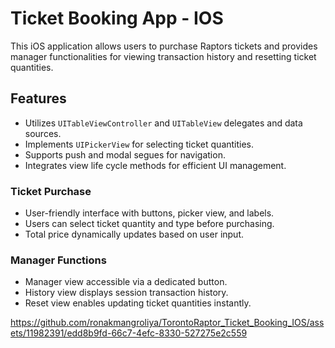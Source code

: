 # Ticket Booking App - IOS

This iOS application allows users to purchase Raptors tickets and provides manager functionalities for viewing transaction history and resetting ticket quantities.

## Features

- Utilizes `UITableViewController` and `UITableView` delegates and data sources.
- Implements `UIPickerView` for selecting ticket quantities.
- Supports push and modal segues for navigation.
- Integrates view life cycle methods for efficient UI management.

### Ticket Purchase

- User-friendly interface with buttons, picker view, and labels.
- Users can select ticket quantity and type before purchasing.
- Total price dynamically updates based on user input.

### Manager Functions

- Manager view accessible via a dedicated button.
- History view displays session transaction history.
- Reset view enables updating ticket quantities instantly.


https://github.com/ronakmangroliya/TorontoRaptor_Ticket_Booking_IOS/assets/11982391/edd8b9fd-66c7-4efc-8330-527275e2c559

